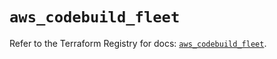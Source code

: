 # `aws_codebuild_fleet`

Refer to the Terraform Registry for docs: [`aws_codebuild_fleet`](https://registry.terraform.io/providers/hashicorp/aws/5.91.0/docs/resources/codebuild_fleet).

